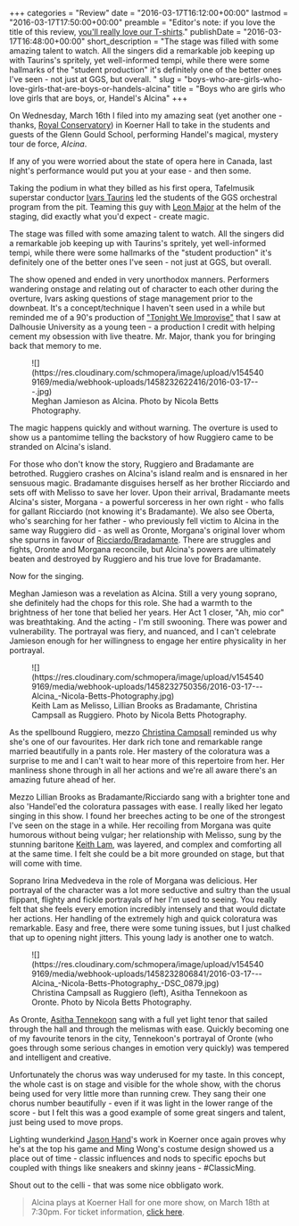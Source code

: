 +++
categories = "Review"
date = "2016-03-17T16:12:00+00:00"
lastmod = "2016-03-17T17:50:00+00:00"
preamble = "Editor's note: if you love the title of this review, [you'll really love our T-shirts](http://store.schmopera.com/collections/t-shirts/products/opera-is-boys-being-girls-being-boys-womens-t-shirt)."
publishDate = "2016-03-17T16:48:00+00:00"
short_description = "The stage was filled with some amazing talent to watch. All the singers did a remarkable job keeping up with Taurins&#039;s spritely, yet well-informed tempi, while there were some hallmarks of the &quot;student production&quot; it&#039;s definitely one of the better ones I&#039;ve seen - not just at GGS, but overall. "
slug = "boys-who-are-girls-who-love-girls-that-are-boys-or-handels-alcina"
title = "Boys who are girls who love girls that are boys, or, Handel&#039;s Alcina"
+++

On Wednesday, March 16th I filed into my amazing seat (yet another one - thanks, [Royal Conservatory](/scene/companies/royal-conservatory-of-music/)) in Koerner Hall to take in the students and guests of the Glenn Gould School, performing Handel's magical, mystery tour de force, *Alcina*. 

If any of you were worried about the state of opera here in Canada, last night's performance would put you at your ease - and then some. 

Taking the podium in what they billed as his first opera, Tafelmusik superstar conductor [Ivars Taurins](http://www.tafelmusik.org/about/choir/bios/ivars-taurins) led the students of the GGS orchestral program from the pit. Teaming this guy with [Leon Major](http://leonmajor.com/) at the helm of the staging, did exactly what you'd expect - create magic. 

The stage was filled with some amazing talent to watch. All the singers did a remarkable job keeping up with Taurins's spritely, yet well-informed tempi, while there were some hallmarks of the "student production" it's definitely one of the better ones I've seen - not just at GGS, but overall. 

The show opened and ended in very unorthodox manners. Performers wandering onstage and relating out of character to each other during the overture, Ivars asking questions of stage management prior to the downbeat. It's a concept/technique I haven't seen used in a while but reminded me of a 90's production of ["Tonight We Improvise"](https://en.wikipedia.org/wiki/Tonight_We_Improvise) that I saw at Dalhousie University as a young teen - a production I credit with helping cement my obsession with live theatre. Mr. Major, thank you for bringing back that memory to me. 

<figure data-type="image">
![](https://res.cloudinary.com/schmopera/image/upload/v1545409169/media/webhook-uploads/1458232622416/2016-03-17---.jpg)<figcaption>Meghan Jamieson as Alcina. Photo by Nicola Betts Photography.</figcaption>
</figure>

The magic happens quickly and without warning. The overture is used to show us a pantomime telling the backstory of how Ruggiero came to be stranded on Alcina's island. 

For those who don't know the story, Ruggiero and Bradamante are betrothed. Ruggiero crashes on Alcina's island realm and is ensnared in her sensuous magic. Bradamante disguises herself as her brother Ricciardo and sets off with Melisso to save her lover. Upon their arrival, Bradamante meets Alcina's sister, Morgana - a powerful sorceress in her own right - who falls for gallant Ricciardo (not knowing it's Bradamante). We also see Oberta, who's searching for her father - who previously fell victim to Alcina in the same way Ruggiero did - as well as Oronte, Morgana's original lover whom she spurns in favour of [Ricciardo/Bradamante](http://store.schmopera.com/collections/t-shirts/products/opera-is-boys-being-girls-being-boys-womens-t-shirt). There are struggles and fights, Oronte and Morgana reconcile, but Alcina's powers are ultimately beaten and destroyed by Ruggiero and his true love for Bradamante. 

Now for the singing. 

Meghan Jamieson was a revelation as Alcina. Still a very young soprano, she definitely had the chops for this role. She had a warmth to the brightness of her tone that belied her years. Her Act 1 closer, "Ah, mio cor" was breathtaking. And the acting - I'm still swooning. There was power and vulnerability. The portrayal was fiery, and nuanced, and I can't celebrate Jamieson enough for her willingness to engage her entire physicality in her portrayal. 

<figure data-type="image">
![](https://res.cloudinary.com/schmopera/image/upload/v1545409169/media/webhook-uploads/1458232750356/2016-03-17---Alcina_-Nicola-Betts-Photography.jpg)<figcaption>Keith Lam as Melisso, Lillian Brooks as Bradamante, Christina Campsall as Ruggiero. Photo by Nicola Betts Photography.</figcaption>
</figure>

As the spellbound Ruggiero, mezzo [Christina Campsall](/dont-miss-la-voix-humaine/) reminded us why she's one of our favourites. Her dark rich tone and remarkable range married beautifully in a pants role. Her mastery of the coloratura was a surprise to me and I can't wait to hear more of this repertoire from her. Her manliness shone through in all her actions and we're all aware there's an amazing future ahead of her. 

Mezzo Lillian Brooks as Bradamante/Ricciardo sang with a brighter tone and also 'Handel'ed the coloratura passages with ease. I really liked her legato singing in this show. I found her breeches acting to be one of the strongest I've seen on the stage in a while. Her recoiling from Morgana was quite humorous without being vulgar; her relationship with Melisso, sung by the stunning baritone [Keith Lam](/spotlight-on-keith-lam/), was layered, and complex and comforting all at the same time. I felt she could be a bit more grounded on stage, but that will come with time. 

Soprano Irina Medvedeva in the role of Morgana was delicious. Her portrayal of the character was a lot more seductive and sultry than the usual flippant, flighty and fickle portrayals of her I'm used to seeing. You really felt that she feels every emotion incredibly intensely and that would dictate her actions. Her handling of the extremely high and quick coloratura was remarkable. Easy and free, there were some tuning issues, but I just chalked that up to opening night jitters. This young lady is another one to watch. 

<figure data-type="image">
![](https://res.cloudinary.com/schmopera/image/upload/v1545409169/media/webhook-uploads/1458232806841/2016-03-17---Alcina_-Nicola-Betts-Photography_-DSC_0879.jpg)<figcaption>Christina Campsall as Ruggiero (left), Asitha Tennekoon as Oronte. Photo by Nicola Betts Photography.</figcaption>
</figure>

As Oronte, [Asitha Tennekoon](/scene/people/asitha-tennekoon/) sang with a full yet light tenor that sailed through the hall and through the melismas with ease. Quickly becoming one of my favourite tenors in the city, Tennekoon's portrayal of Oronte (who goes through some serious changes in emotion very quickly) was tempered and intelligent and creative. 

Unfortunately the chorus was way underused for my taste. In this concept, the whole cast is on stage and visible for the whole show, with the chorus being used for very little more than running crew. They sang their one chorus number beautifully - even if it was light in the lower range of the score - but I felt this was a good example of some great singers and talent, just being used to move props. 

Lighting wunderkind [Jason Hand](/scene/people/jason-hand/)'s work in Koerner once again proves why he's at the top his game and Ming Wong's costume design showed us a place out of time - classic influences and nods to specific epochs but coupled with things like sneakers and skinny jeans - #ClassicMing.

Shout out to the celli - that was some nice obbligato work.

>Alcina plays at Koerner Hall for one more show, on March 18th at 7:30pm. For ticket information, [click here](http://performance.rcmusic.ca/tickets/seats/1900).
